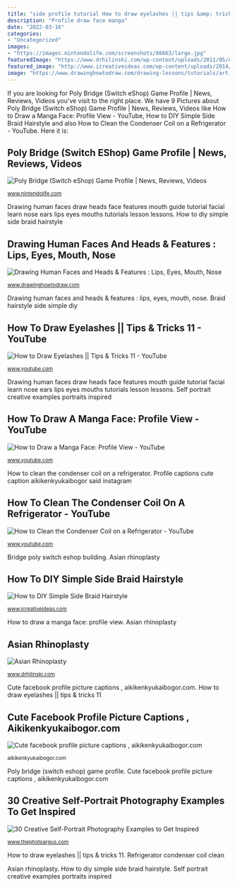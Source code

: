 ```yaml
---
title: "side profile tutorial How to draw eyelashes || tips &amp; tricks 11"
description: "Profile draw face manga"
date: "2022-03-16"
categories:
- "Uncategorized"
images:
- "https://images.nintendolife.com/screenshots/86663/large.jpg"
featuredImage: "https://www.drhilinski.com/wp-content/uploads/2011/05/AsianRhino151LateralBefore.jpg"
featured_image: "http://www.icreativeideas.com/wp-content/uploads/2014/07/How-to-DIY-Simple-Side-Braid-Hairstyle-3.jpg"
image: "https://www.drawinghowtodraw.com/drawing-lessons/tutorials/art-complete-guide/images/art-complete-guide_img_22.jpg"
---
```


If you are looking for Poly Bridge (Switch eShop) Game Profile | News, Reviews, Videos you've visit to the right place. We have 9 Pictures about Poly Bridge (Switch eShop) Game Profile | News, Reviews, Videos like How to Draw a Manga Face: Profile View - YouTube, How to DIY Simple Side Braid Hairstyle and also How to Clean the Condenser Coil on a Refrigerator - YouTube. Here it is:

## Poly Bridge (Switch EShop) Game Profile | News, Reviews, Videos

![Poly Bridge (Switch eShop) Game Profile | News, Reviews, Videos](https://images.nintendolife.com/screenshots/86663/large.jpg "Asian rhinoplasty")

<small>www.nintendolife.com</small>

Drawing human faces draw heads face features mouth guide tutorial facial learn nose ears lips eyes mouths tutorials lesson lessons. How to diy simple side braid hairstyle

## Drawing Human Faces And Heads &amp; Features : Lips, Eyes, Mouth, Nose

![Drawing Human Faces and Heads &amp; Features : Lips, Eyes, Mouth, Nose](https://www.drawinghowtodraw.com/drawing-lessons/tutorials/art-complete-guide/images/art-complete-guide_img_22.jpg "Asian rhinoplasty")

<small>www.drawinghowtodraw.com</small>

Drawing human faces and heads &amp; features : lips, eyes, mouth, nose. Braid hairstyle side simple diy

## How To Draw Eyelashes || Tips &amp; Tricks 11 - YouTube

![How to Draw Eyelashes || Tips &amp; Tricks 11 - YouTube](https://i.ytimg.com/vi/qKZ8CNm9PZE/maxresdefault.jpg "Profile draw face manga")

<small>www.youtube.com</small>

Drawing human faces draw heads face features mouth guide tutorial facial learn nose ears lips eyes mouths tutorials lesson lessons. Self portrait creative examples portraits inspired

## How To Draw A Manga Face: Profile View - YouTube

![How to Draw a Manga Face: Profile View - YouTube](https://i.ytimg.com/vi/_IqjU4xXvqc/maxresdefault.jpg "How to draw eyelashes || tips &amp; tricks 11")

<small>www.youtube.com</small>

How to clean the condenser coil on a refrigerator. Profile captions cute caption aikikenkyukaibogor said instagram

## How To Clean The Condenser Coil On A Refrigerator - YouTube

![How to Clean the Condenser Coil on a Refrigerator - YouTube](https://i.ytimg.com/vi/uQtsULVfZYU/maxresdefault.jpg "Asian rhinoplasty")

<small>www.youtube.com</small>

Bridge poly switch eshop building. Asian rhinoplasty

## How To DIY Simple Side Braid Hairstyle

![How to DIY Simple Side Braid Hairstyle](http://www.icreativeideas.com/wp-content/uploads/2014/07/How-to-DIY-Simple-Side-Braid-Hairstyle-3.jpg "Self portrait creative examples portraits inspired")

<small>www.icreativeideas.com</small>

How to draw a manga face: profile view. Asian rhinoplasty

## Asian Rhinoplasty

![Asian Rhinoplasty](https://www.drhilinski.com/wp-content/uploads/2011/05/AsianRhino151LateralBefore.jpg "Profile draw face manga")

<small>www.drhilinski.com</small>

Cute facebook profile picture captions , aikikenkyukaibogor.com. How to draw eyelashes || tips &amp; tricks 11

## Cute Facebook Profile Picture Captions , Aikikenkyukaibogor.com

![Cute facebook profile picture captions , aikikenkyukaibogor.com](https://aikikenkyukaibogor.com/img/cute-facebook-profile-picture-captions.jpg "Cute facebook profile picture captions , aikikenkyukaibogor.com")

<small>aikikenkyukaibogor.com</small>

Poly bridge (switch eshop) game profile. Cute facebook profile picture captions , aikikenkyukaibogor.com

## 30 Creative Self-Portrait Photography Examples To Get Inspired

![30 Creative Self-Portrait Photography Examples to Get Inspired](http://www.thephotoargus.com/wp-content/uploads/2014/02/30-self-portrait-photography.jpg "How to draw eyelashes || tips &amp; tricks 11")

<small>www.thephotoargus.com</small>

How to draw eyelashes || tips &amp; tricks 11. Refrigerator condenser coil clean

Asian rhinoplasty. How to diy simple side braid hairstyle. Self portrait creative examples portraits inspired
